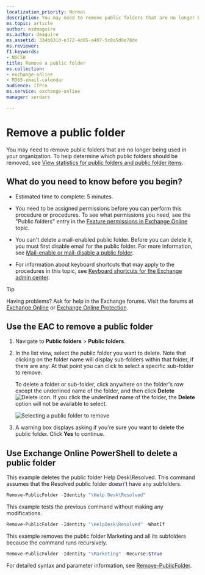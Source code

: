 ```yaml
---
localization_priority: Normal
description: You may need to remove public folders that are no longer being used in your organization. To help determine which public folders should be removed, see View statistics for public folders and public folder items.
ms.topic: article
author: msdmaguire
ms.author: dmaguire
ms.assetid: 334b831d-e372-4d85-a407-5c8a5d0e78de
ms.reviewer: 
f1.keywords:
- NOCSH
title: Remove a public folder
ms.collection: 
- exchange-online
- M365-email-calendar
audience: ITPro
ms.service: exchange-online
manager: serdars

---
```


# Remove a public folder

You may need to remove public folders that are no longer being used in your organization. To help determine which public folders should be removed, see [View statistics for public folders and public folder items](view-public-folder-statistics.md).

## What do you need to know before you begin?

- Estimated time to complete: 5 minutes.

- You need to be assigned permissions before you can perform this procedure or procedures. To see what permissions you need, see the "Public folders" entry in the [Feature permissions in Exchange Online](../../permissions-exo/feature-permissions.md) topic.

- You can't delete a mail-enabled public folder. Before you can delete it, you must first disable email for the public folder. For more information, see [Mail-enable or mail-disable a public folder](enable-or-disable-mail-for-public-folder.md).

- For information about keyboard shortcuts that may apply to the procedures in this topic, see [Keyboard shortcuts for the Exchange admin center](../../accessibility/keyboard-shortcuts-in-admin-center.md).

> [!TIP]
> Having problems? Ask for help in the Exchange forums. Visit the forums at [Exchange Online](/answers/topics/office-exchange-server-itpro.html) or [Exchange Online Protection](https://social.technet.microsoft.com/forums/forefront/home?forum=FOPE).

## Use the EAC to remove a public folder

1. Navigate to **Public folders** \> **Public folders**.

2. In the list view, select the public folder you want to delete. Note that clicking on the folder name will display sub-folders within that folder, if there are any. At that point you can click to select a specific sub-folder to remove.

     To delete a folder or sub-folder, click anywhere on the folder's row except the underlined name of the folder, and then click **Delete** ![Delete icon](../../media/ITPro_EAC_DeleteIcon.gif). If you click the underlined name of the folder, the **Delete** option will not be available to select.

    ![Selecting a public folder to remove](../../media/8666290d-3f19-4c70-afe3-45569762718b.png)

3. A warning box displays asking if you're sure you want to delete the public folder. Click **Yes** to continue.

## Use Exchange Online PowerShell to delete a public folder

This example deletes the public folder Help Desk\Resolved. This command assumes that the Resolved public folder doesn't have any subfolders.

```PowerShell
Remove-PublicFolder -Identity "\Help Desk\Resolved"
```

This example tests the previous command without making any modifications.

```PowerShell
Remove-PublicFolder -Identity "\HelpDesk\Resolved" -WhatIf
```

This example removes the public folder Marketing and all its subfolders because the command runs recursively.

```PowerShell
Remove-PublicFolder -Identity "\Marketing" -Recurse:$True
```

For detailed syntax and parameter information, see [Remove-PublicFolder](/powershell/module/exchange/remove-publicfolder).